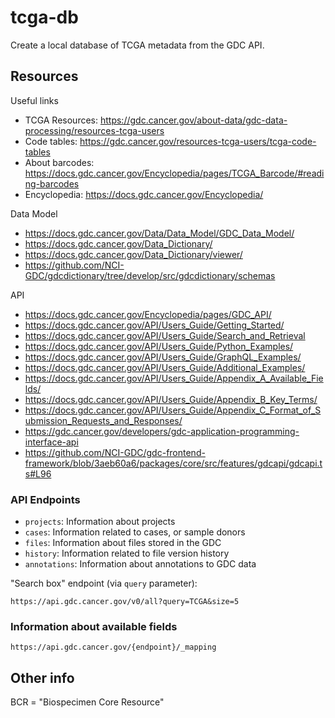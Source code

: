 # tcga-db

Create a local database of TCGA metadata from the GDC API.

## Resources

Useful links
* TCGA Resources: https://gdc.cancer.gov/about-data/gdc-data-processing/resources-tcga-users
* Code tables: https://gdc.cancer.gov/resources-tcga-users/tcga-code-tables
* About barcodes: https://docs.gdc.cancer.gov/Encyclopedia/pages/TCGA_Barcode/#reading-barcodes
* Encyclopedia: https://docs.gdc.cancer.gov/Encyclopedia/

Data Model
* https://docs.gdc.cancer.gov/Data/Data_Model/GDC_Data_Model/
* https://docs.gdc.cancer.gov/Data_Dictionary/
* https://docs.gdc.cancer.gov/Data_Dictionary/viewer/
* https://github.com/NCI-GDC/gdcdictionary/tree/develop/src/gdcdictionary/schemas

API
* https://docs.gdc.cancer.gov/Encyclopedia/pages/GDC_API/
* https://docs.gdc.cancer.gov/API/Users_Guide/Getting_Started/
* https://docs.gdc.cancer.gov/API/Users_Guide/Search_and_Retrieval
* https://docs.gdc.cancer.gov/API/Users_Guide/Python_Examples/
* https://docs.gdc.cancer.gov/API/Users_Guide/GraphQL_Examples/
* https://docs.gdc.cancer.gov/API/Users_Guide/Additional_Examples/
* https://docs.gdc.cancer.gov/API/Users_Guide/Appendix_A_Available_Fields/
* https://docs.gdc.cancer.gov/API/Users_Guide/Appendix_B_Key_Terms/
* https://docs.gdc.cancer.gov/API/Users_Guide/Appendix_C_Format_of_Submission_Requests_and_Responses/
* https://gdc.cancer.gov/developers/gdc-application-programming-interface-api
* https://github.com/NCI-GDC/gdc-frontend-framework/blob/3aeb60a6/packages/core/src/features/gdcapi/gdcapi.ts#L96



### API Endpoints

* `projects`: Information about projects
* `cases`: Information related to cases, or sample donors
* `files`: Information about files stored in the GDC
* `history`: Information related to file version history
* `annotations`: Information about annotations to GDC data

"Search box" endpoint (via `query` parameter): 

```
https://api.gdc.cancer.gov/v0/all?query=TCGA&size=5
```

### Information about available fields

```
https://api.gdc.cancer.gov/{endpoint}/_mapping
```

## Other info

BCR = "Biospecimen Core Resource"
